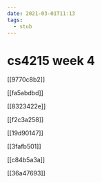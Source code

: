 ```yaml
---
date: 2021-03-01T11:13
tags: 
  - stub
---
```


# cs4215 week  4

[[9770c8b2]]

[[fa5abdbd]]

[[8323422e]]

[[f2c3a258]]

[[19d90147]]

[[3fafb501]]

[[c84b5a3a]]

[[36a47693]]
